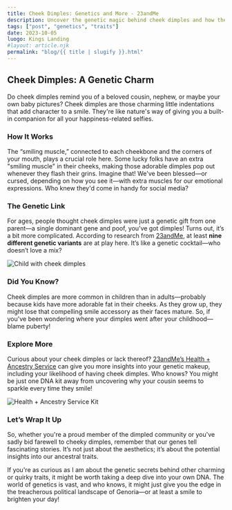 ```yaml
---
title: Cheek Dimples: Genetics and More - 23andMe
description: Uncover the genetic magic behind cheek dimples and how they might reveal a bit more about you than just an adorable smile.
tags: ["post", "genetics", "traits"]
date: 2023-10-05
luogo: Kings Landing
#layout: article.njk
permalink: "blog/{{ title | slugify }}.html"
---
```


## Cheek Dimples: A Genetic Charm

Do cheek dimples remind you of a beloved cousin, nephew, or maybe your own baby pictures? Cheek dimples are those charming little indentations that add character to a smile. They're like nature's way of giving you a built-in companion for all your happiness-related selfies.

### How It Works

The “smiling muscle,” connected to each cheekbone and the corners of your mouth, plays a crucial role here. Some lucky folks have an extra "smiling muscle" in their cheeks, making those adorable dimples pop out whenever they flash their grins. Imagine that! We've been blessed—or cursed, depending on how you see it—with extra muscles for our emotional expressions. Who knew they'd come in handy for social media?

### The Genetic Link

For ages, people thought cheek dimples were just a genetic gift from one parent—a single dominant gene and poof, you’ve got dimples! Turns out, it’s a bit more complicated. According to research from [23andMe](https://www.23andme.com/topics/traits/cheek-dimples/), at least **nine different genetic variants** are at play here. It’s like a genetic cocktail—who doesn’t love a mix?

![Child with cheek dimples](https://pub-prd-seohub-us-west-2.s3.us-west-2.amazonaws.com/wp-content/uploads/sites/2/2021/07/content_image.d60ef0a30329.png)

### Did You Know?

Cheek dimples are more common in children than in adults—probably because kids have more adorable fat in their cheeks. As they grow up, they might lose that compelling smile accessory as their faces mature. So, if you've been wondering where your dimples went after your childhood—blame puberty!

### Explore More

Curious about your cheek dimples or lack thereof? [23andMe’s Health + Ancestry Service](https://www.23andme.com/dna-health-ancestry/) can give you more insights into your genetic makeup, including your likelihood of having cheek dimples. Who knows? You might be just one DNA kit away from uncovering why your cousin seems to sparkle every time they smile!

![Health + Ancestry Service Kit](https://pub-prd-seohub-us-west-2.s3.us-west-2.amazonaws.com/wp-content/uploads/sites/2/2022/03/HA-Kit-Image-1.png)

### Let’s Wrap It Up

So, whether you're a proud member of the dimpled community or you've sadly bid farewell to cheeky dimples, remember that our genes tell fascinating stories. It’s not just about the aesthetics; it’s about the potential insights into our ancestral traits.

If you're as curious as I am about the genetic secrets behind other charming or quirky traits, it might be worth taking a deep dive into your own DNA. The world of genetics is vast, and who knows, it might just give you the edge in the treacherous political landscape of Genoria—or at least a smile to brighten your day!